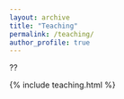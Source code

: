 ```yaml
---
layout: archive
title: "Teaching"
permalink: /teaching/
author_profile: true
---
```


??

{% include teaching.html %}
